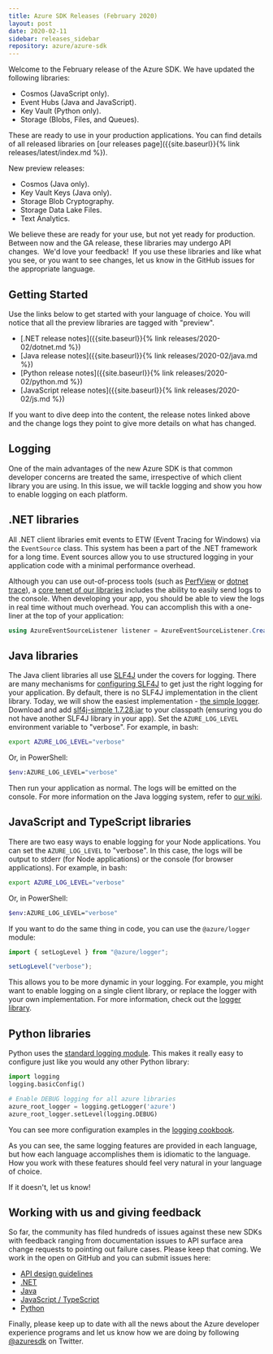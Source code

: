 ```yaml
---
title: Azure SDK Releases (February 2020)
layout: post
date: 2020-02-11
sidebar: releases_sidebar
repository: azure/azure-sdk
---
```


Welcome to the February release of the Azure SDK.  We have updated the following libraries:

* Cosmos (JavaScript only).
* Event Hubs (Java and JavaScript).
* Key Vault (Python only).
* Storage (Blobs, Files, and Queues).

These are ready to use in your production applications.  You can find details of all released libraries on [our releases page]({{site.baseurl}}{% link releases/latest/index.md %}).

New preview releases:

* Cosmos (Java only).
* Key Vault Keys (Java only).
* Storage Blob Cryptography.
* Storage Data Lake Files.
* Text Analytics.

We believe these are ready for your use, but not yet ready for production.  Between now and the GA release, these libraries may undergo API changes.  We'd love your feedback!  If you use these libraries and like what you see, or you want to see changes, let us know in the GitHub issues for the appropriate language. 

## Getting Started

Use the links below to get started with your language of choice.  You will notice that all the preview libraries are tagged with "preview".

* [.NET release notes]({{site.baseurl}}{% link releases/2020-02/dotnet.md %})
* [Java release notes]({{site.baseurl}}{% link releases/2020-02/java.md %})
* [Python release notes]({{site.baseurl}}{% link releases/2020-02/python.md %})
* [JavaScript release notes]({{site.baseurl}}{% link releases/2020-02/js.md %})

If you want to dive deep into the content, the release notes linked above and the change logs they point to give more details on what has changed.

## Logging 

One of the main advantages of the new Azure SDK is that common developer concerns are treated the same, irrespective of which client library you are using.  In this issue, we will tackle logging and show you how to enable logging on each platform.  

## .NET libraries

All .NET client libraries emit events to ETW (Event Tracing for Windows) via the `EventSource` class.  This system has been a part of the .NET framework for a long time.  Event sources allow you to use structured logging in your application code with a minimal performance overhead.

Although you can use out-of-process tools (such as [PerfView](https://github.com/Microsoft/perfview) or [dotnet trace](https://docs.microsoft.com/en-us/dotnet/core/diagnostics/dotnet-trace)), a [core tenet of our libraries](https://azure.github.io/azure-sdk/general_implementation.html#general-logging-console-logger) includes the ability to easily send logs to the console.  When developing your app, you should be able to view the logs in real time without much overhead.  You can accomplish this with a one-liner at the top of your application:

```csharp
using AzureEventSourceListener listener = AzureEventSourceListener.CreateConsoleLogger();
```

## Java libraries

The Java client libraries all use [SLF4J](http://www.slf4j.org/) under the covers for logging.  There are many mechanisms for [configuring SLF4J](https://dzone.com/articles/how-configure-slf4j-different) to get just the right logging for your application.  By default, there is no SLF4J implementation in the client library. Today, we will show the easiest implementation - [the simple logger](http://www.slf4j.org/api/org/slf4j/impl/SimpleLogger.html).  Download and add [slf4j-simple 1.7.28.jar](https://search.maven.org/artifact/org.slf4j/slf4j-simple/1.7.28/jar) to your classpath (ensuring you do not have another SLF4J library in your app).  Set the `AZURE_LOG_LEVEL` environment variable to "verbose".  For example, in bash:

```bash
export AZURE_LOG_LEVEL="verbose"
```

Or, in PowerShell:

```bash
$env:AZURE_LOG_LEVEL="verbose"
```

Then run your application as normal.  The logs will be emitted on the console.  For more information on the Java logging system, refer to [our wiki](https://github.com/Azure/azure-sdk-for-java/wiki/Logging-with-Azure-SDK).

## JavaScript and TypeScript libraries

There are two easy ways to enable logging for your Node applications.  You can set the `AZURE_LOG_LEVEL` to "verbose".  In this case, the logs will be output to stderr (for Node applications) or the console (for browser applications).  For example, in bash:

```bash
export AZURE_LOG_LEVEL="verbose"
```

Or, in PowerShell:

```bash
$env:AZURE_LOG_LEVEL="verbose"
```

If you want to do the same thing in code, you can use the `@azure/logger` module:

```javascript
import { setLogLevel } from "@azure/logger";

setLogLevel("verbose");
```

This allows you to be more dynamic in your logging.  For example, you might want to enable logging on a single client library, or replace the logger with your own implementation.  For more information, check out the [logger library](https://github.com/Azure/azure-sdk-for-js/tree/master/sdk/core/logger).

## Python libraries

Python uses the [standard logging module](https://docs.python.org/3/howto/logging.html).  This makes it really easy to configure just like you would any other Python library:

```python
import logging
logging.basicConfig()

# Enable DEBUG logging for all azure libraries
azure_root_logger = logging.getLogger('azure')
azure_root_logger.setLevel(logging.DEBUG)
```

You can see more configuration examples in the [logging cookbook](https://docs.python.org/3/howto/logging-cookbook.html).

As you can see, the same logging features are provided in each language, but how each language accomplishes them is idiomatic to the language.  How you work with these features should feel very natural in your language of choice.

If it doesn't, let us know!

## Working with us and giving feedback

So far, the community has filed hundreds of issues against these new SDKs with feedback ranging from documentation issues to API surface area change requests to pointing out failure cases.  Please keep that coming.  We work in the open on GitHub and you can submit issues here:

* [API design guidelines](https://github.com/Azure/azure-sdk)
* [.NET](https://github.com/Azure/azure-sdk-for-net)
* [Java](https://github.com/Azure/azure-sdk-for-java)
* [JavaScript / TypeScript](https://github.com/Azure/azure-sdk-for-js)
* [Python](https://github.com/Azure/azure-sdk-for-python)

Finally, please keep up to date with all the news about the Azure developer experience programs and let us know how we are doing by following [@azuresdk](https://twitter.com/AzureSDK) on Twitter.
